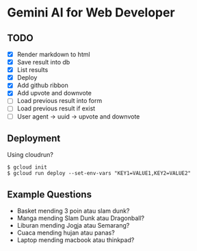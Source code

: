 # Gemini AI for Web Developer

## TODO
- [x] Render markdown to html
- [x] Save result into db
- [x] List results
- [x] Deploy
- [x] Add github ribbon
- [x] Add upvote and downvote
- [ ] Load previous result into form
- [ ] Load previous result if exist
- [ ] User agent -> uuid -> upvote and downvote

## Deployment

Using cloudrun?

```
$ gcloud init
$ gcloud run deploy --set-env-vars "KEY1=VALUE1,KEY2=VALUE2" 
```

## Example Questions

- Basket mending 3 poin atau slam dunk?
- Manga mending Slam Dunk atau Dragonball?
- Liburan mending Jogja atau Semarang?
- Cuaca mending hujan atau panas?
- Laptop mending macbook atau thinkpad?